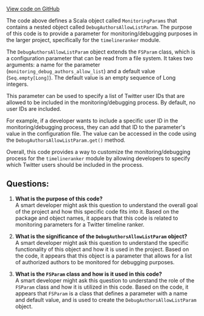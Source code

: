 [View code on GitHub](https://github.com/misbahsy/the-algorithm/timelineranker/server/src/main/scala/com/twitter/timelineranker/parameters/monitoring/MonitoringParams.scala)

The code above defines a Scala object called `MonitoringParams` that contains a nested object called `DebugAuthorsAllowListParam`. The purpose of this code is to provide a parameter for monitoring/debugging purposes in the larger project, specifically for the `timelineranker` module. 

The `DebugAuthorsAllowListParam` object extends the `FSParam` class, which is a configuration parameter that can be read from a file system. It takes two arguments: a name for the parameter (`monitoring_debug_authors_allow_list`) and a default value (`Seq.empty[Long]`). The default value is an empty sequence of Long integers.

This parameter can be used to specify a list of Twitter user IDs that are allowed to be included in the monitoring/debugging process. By default, no user IDs are included. 

For example, if a developer wants to include a specific user ID in the monitoring/debugging process, they can add that ID to the parameter's value in the configuration file. The value can be accessed in the code using the `DebugAuthorsAllowListParam.get()` method.

Overall, this code provides a way to customize the monitoring/debugging process for the `timelineranker` module by allowing developers to specify which Twitter users should be included in the process.
## Questions: 
 1. **What is the purpose of this code?**\
A smart developer might ask this question to understand the overall goal of the project and how this specific code fits into it. Based on the package and object names, it appears that this code is related to monitoring parameters for a Twitter timeline ranker.

2. **What is the significance of the `DebugAuthorsAllowListParam` object?**\
A smart developer might ask this question to understand the specific functionality of this object and how it is used in the project. Based on the code, it appears that this object is a parameter that allows for a list of authorized authors to be monitored for debugging purposes.

3. **What is the `FSParam` class and how is it used in this code?**\
A smart developer might ask this question to understand the role of the `FSParam` class and how it is utilized in this code. Based on the code, it appears that `FSParam` is a class that defines a parameter with a name and default value, and is used to create the `DebugAuthorsAllowListParam` object.